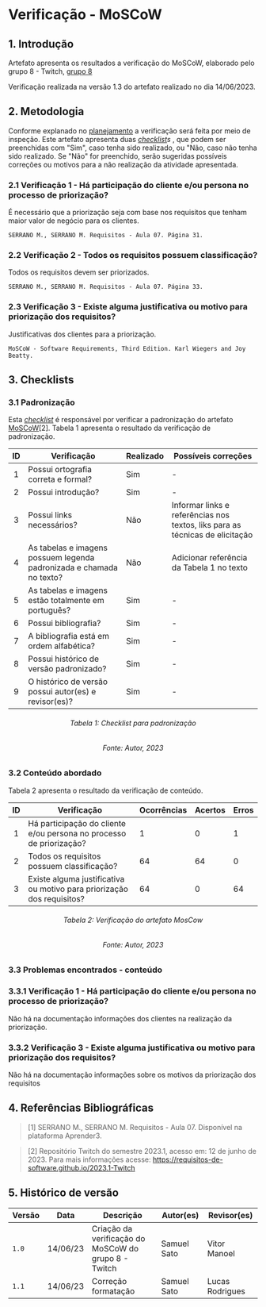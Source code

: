 # Verificação - MoSCoW

## 1. Introdução

Artefato apresenta os resultados a verificação do MoSCoW, elaborado pelo grupo 8 - Twitch, [grupo 8](https://requisitos-de-software.github.io/2023.1-Twitch)

Verificação realizada na versão 1.3 do artefato realizado no dia 14/06/2023.

## 2. Metodologia

Conforme explanado no [planejamento](../planejamento.md) a verificação será feita por meio de inspeção. Este artefato apresenta duas _[checklist](../planejamento/glossario.md#Checklist)s_ , que podem ser preenchidas com "Sim", caso tenha sido realizado, ou "Não, caso não tenha sido realizado. Se "Não" for preenchido, serão sugeridas possíveis correções ou motivos para a não realização da atividade apresentada.

### 2.1 Verificação 1 - Há participação do cliente e/ou persona no processo de priorização?

É necessário que a priorização seja com base nos requisitos que tenham maior valor de negócio para os clientes.

`SERRANO M., SERRANO M. Requisitos - Aula 07. Página 31.`

### 2.2 Verificação 2 - Todos os requisitos possuem classificação?

Todos os requisitos devem ser priorizados.

`SERRANO M., SERRANO M. Requisitos - Aula 07. Página 33.`

### 2.3 Verificação 3 - Existe alguma justificativa ou motivo para priorização dos requisitos?

Justificativas dos clientes para a priorização.

`MoSCoW - Software Requirements, Third Edition. Karl Wiegers and Joy Beatty.`

## 3. Checklists

### 3.1 Padronização

Esta  _[checklist](../planejamento/glossario.md#Checklist)_ é responsável por verificar a padronização do artefato [MoSCoW](https://requisitos-de-software.github.io/2023.1-Twitch/elicitacao/priorizacao)[2]. Tabela 1 apresenta o resultado da verificação de padronização.
<center>

| ID | Verificação | Realizado | Possíveis correções | 
|:-:|--|--|--|
| 1 | Possui ortografia correta e formal? | Sim | - |
| 2 | Possui introdução? | Sim | - |
| 3 | Possui links necessários? | Não | Informar links e referências nos textos, liks para as técnicas de elicitação |
| 4 | As tabelas e imagens possuem legenda padronizada e chamada no texto? | Não | Adicionar referência da Tabela 1 no texto |
| 5 | As tabelas e imagens estão totalmente em português? | Sim | - |
| 6 | Possui bibliografia? | Sim | - |
| 7 | A bibliografia está em ordem alfabética? | Sim | - |
| 8 | Possui histórico de versão padronizado? | Sim | - |
| 9 | O histórico de versão possui autor(es) e revisor(es)? | Sim | - |

</center>

<h6 align="center">Tabela 1: Checklist para padronização</h6>
<h6 align="center">Fonte: Autor, 2023</h6>


### 3.2 Conteúdo abordado

Tabela 2 apresenta o resultado da verificação de conteúdo.

<center>

| ID | Verificação | Ocorrências | Acertos | Erros |
|:-:|--|--|--|--|
| 1 | Há participação do cliente e/ou persona no processo de priorização? | 1 | 0 | 1 |
| 2 | Todos os requisitos possuem classificação? | 64 | 64 | 0 |
| 3 | Existe alguma justificativa ou motivo para priorização dos requisitos? | 64 | 0 | 64 |

</center>
<h6 align="center">Tabela 2: Verificação do artefato MosCow</h6>
<h6 align="center">Fonte: Autor, 2023</h6>

### 3.3 Problemas encontrados - conteúdo

### 3.3.1 Verificação 1 - Há participação do cliente e/ou persona no processo de priorização?

Não há na documentação informações dos clientes na realização da priorização.

### 3.3.2 Verificação 3 - Existe alguma justificativa ou motivo para priorização dos requisitos?

Não há na documentação informações sobre os motivos da priorização dos requisitos


## 4. Referências Bibliográficas

> [1] SERRANO M., SERRANO M. Requisitos - Aula 07. Disponível na plataforma Aprender3.

> [2] Repositório Twitch do semestre 2023.1, acesso em: 12 de junho de 2023. Para mais informações acesse: <https://requisitos-de-software.github.io/2023.1-Twitch>

## 5. Histórico de versão

| Versão | Data     | Descrição                                        | Autor(es)   | Revisor(es)   |
| ------ | -------- | ------------------------------------------------ | ----------- | ------------- |
| `1.0`  | 14/06/23 | Criação da verificação do MoSCoW do grupo 8 - Twitch | Samuel Sato | Vitor Manoel |
| `1.1`  | 14/06/23 | Correção formatação | Samuel Sato | Lucas Rodrigues |